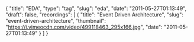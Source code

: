 {
  "title": "EDA",
  "type": "tag",
  "slug": "eda",
  "date": "2011-05-27T01:13:49",
  "draft": false,
  "recordings": [
    {
      "title": "Event Driven Architecture",
      "slug": "event-driven-architecture",
      "thumbnail": "https://i.vimeocdn.com/video/499118463_295x166.jpg",
      "date": "2011-05-27T01:13:49"
    }
  ]
}